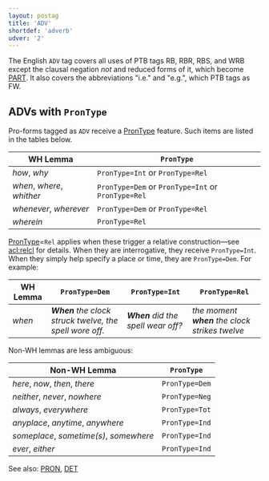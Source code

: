 ```yaml
---
layout: postag
title: 'ADV'
shortdef: 'adverb'
udver: '2'
---
```


The English `ADV` tag covers all uses of PTB tags RB, RBR, RBS, and WRB except the clausal negation _not_ and reduced forms of it, which become [PART]().
It also covers the abbreviations "i.e." and "e.g.", which PTB tags as FW.

## ADVs with `PronType`

Pro-forms tagged as `ADV` receive a [PronType]() feature. Such items are listed in the tables below.

WH Lemma | `PronType`
------|-----------
_how_, _why_ | `PronType=Int` or `PronType=Rel`
_when_, _where_, _whither_ | `PronType=Dem` or `PronType=Int` or `PronType=Rel`
_whenever_, _wherever_ | `PronType=Dem` or `PronType=Rel`
_wherein_ | `PronType=Rel`

[PronType]()=`Rel` applies when these trigger a relative construction—see [acl:relcl]() for details.
When they are interrogative, they receive `PronType=Int`. When they simply help specify a place or time, they are `PronType=Dem`.
For example:

WH Lemma | `PronType=Dem` | `PronType=Int` | `PronType=Rel`
---------|----------------|----------------|---------------
_when_   | _<b>When</b> the clock struck twelve, the spell wore off._ | _<b>When</b> did the spell wear off?_ | _the moment <b>when</b> the clock strikes twelve_

Non-WH lemmas are less ambiguous:

Non-WH Lemma | `PronType`
-------------|-----------
_here_, _now_, _then_, _there_ | `PronType=Dem`
_neither_, _never_, _nowhere_ | `PronType=Neg`
_always_, _everywhere_ | `PronType=Tot`
_anyplace_, _anytime_, _anywhere_ | `PronType=Ind`
_someplace_, _sometime(s)_, _somewhere_ | `PronType=Ind`
_ever_, _either_ | `PronType=Ind`

See also: [PRON](), [DET]()

<!-- Interlanguage links updated Ne 5. května 2024, 18:19:33 CEST -->

